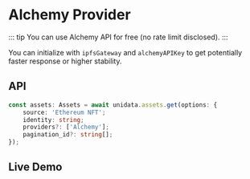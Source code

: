 # Alchemy Provider

<Logos type="Assets" :names="['Ethereum', 'Polygon', 'Alchemy']" />

::: tip
You can use Alchemy API for free (no rate limit disclosed).
:::

You can initialize with `ipfsGateway` and `alchemyAPIKey` to get potentially faster response or higher stability.

## API

```ts
const assets: Assets = await unidata.assets.get(options: {
    source: 'Ethereum NFT';
    identity: string;
    providers?: ['Alchemy'];
    pagination_id?: string[];
});
```

## Live Demo

<Assets :source="'Ethereum NFT'" :providers="['Alchemy']" :defaultIdentity="'0xC8b960D09C0078c18Dcbe7eB9AB9d816BcCa8944'" />
